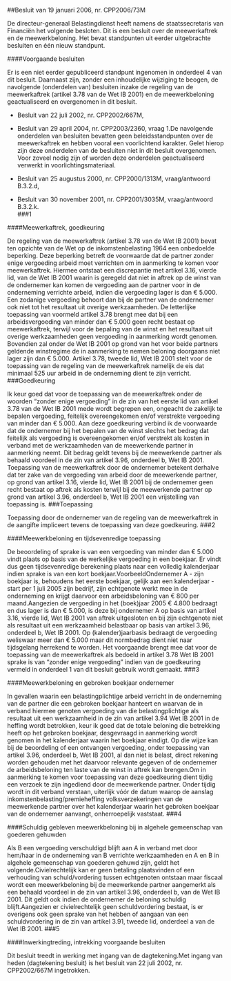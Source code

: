<meta http-equiv='Content-Type' content='text/html; charset=utf-8' />

##Besluit van 19 januari 2006, nr. CPP2006/73M

De directeur-generaal Belastingdienst heeft namens de staatssecretaris van Financiën het volgende besloten.    Dit is een besluit over de meewerkaftrek en de meewerkbeloning. Het bevat standpunten uit eerder uitgebrachte besluiten en één nieuw standpunt.  

####Voorgaande besluiten

Er is een niet eerder gepubliceerd standpunt ingenomen in onderdeel 4 van dit besluit. Daarnaast zijn, zonder een inhoudelijke wijziging te beogen, de navolgende (onderdelen van) besluiten inzake de regeling van de meewerkaftrek (artikel 3.78 van de Wet IB 2001) en de meewerkbeloning geactualiseerd en overgenomen in dit besluit.

- Besluit van 22 juli 2002, nr. CPP2002/667M,

- Besluit van 29 april 2004, nr. CPP2003/2360, vraag 1.De navolgende onderdelen van besluiten bevatten geen beleidsstandpunten over de meewerkaftrek en hebben vooral een voorlichtend karakter. Gelet hierop zijn deze onderdelen van de besluiten niet in dit besluit overgenomen. Voor zoveel nodig zijn of worden deze onderdelen geactualiseerd verwerkt in voorlichtingsmateriaal.

- Besluit van 25 augustus 2000, nr. CPP2000/1313M, vraag/antwoord B.3.2.d, 

- Besluit van 30 november 2001, nr. CPP2001/3035M, vraag/antwoord B.3.2.k.  
###1 

####Meewerkaftrek, goedkeuring

De regeling van de meewerkaftrek (artikel 3.78 van de Wet IB 2001) bevat ten opzichte van de Wet op de inkomstenbelasting 1964 een onbedoelde beperking. Deze beperking betreft de voorwaarde dat de partner zonder enige vergoeding arbeid moet verrichten om in aanmerking te komen voor meewerkaftrek. Hiermee ontstaat een discrepantie met artikel 3.16, vierde lid, van de Wet IB 2001 waarin is geregeld dat niet in aftrek op de winst van de ondernemer kan komen de vergoeding aan de partner voor in de onderneming verrichte arbeid, indien die vergoeding lager is dan € 5.000. Een zodanige vergoeding behoort dan bij de partner van de ondernemer ook niet tot het resultaat uit overige werkzaamheden. De letterlijke toepassing van voormeld artikel 3.78 brengt mee dat bij een arbeidsvergoeding van minder dan € 5.000 geen recht bestaat op meewerkaftrek, terwijl voor de bepaling van de winst en het resultaat uit overige werkzaamheden geen vergoeding in aanmerking wordt genomen. Bovendien zal onder de Wet IB 2001 op grond van het voor beide partners geldende winstregime de in aanmerking te nemen beloning doorgaans niet lager zijn dan € 5.000. Artikel 3.78, tweede lid, Wet IB 2001 stelt voor de toepassing van de regeling van de meewerkaftrek namelijk de eis dat minimaal 525 uur arbeid in de onderneming dient te zijn verricht. 
###Goedkeuring

Ik keur goed dat voor de toepassing van de meewerkaftrek onder de woorden “zonder enige vergoeding” in de zin van het eerste lid van artikel 3.78 van de Wet IB 2001 mede wordt begrepen een, ongeacht de zakelijk te bepalen vergoeding, feitelijk overeengekomen en/of verstrekte vergoeding van minder dan € 5.000. Aan deze goedkeuring verbind ik de voorwaarde dat de ondernemer bij het bepalen van de winst slechts het bedrag dat feitelijk als vergoeding is overeengekomen en/of verstrekt als kosten in verband met de werkzaamheden van de meewerkende partner in aanmerking neemt. Dit bedrag geldt tevens bij de meewerkende partner als behaald voordeel in de zin van artikel 3.96, onderdeel b, Wet IB 2001. Toepassing van de meewerkaftrek door de ondernemer betekent derhalve dat ter zake van de vergoeding van arbeid door de meewerkende partner, op grond van artikel 3.16, vierde lid, Wet IB 2001 bij de ondernemer geen recht bestaat op aftrek als kosten terwijl bij de meewerkende partner op grond van artikel 3.96, onderdeel b, Wet IB 2001 een vrijstelling van toepassing is. 
###Toepassing 

Toepassing door de ondernemer van de regeling van de meewerkaftrek in de aangifte impliceert tevens de toepassing van deze goedkeuring.
###2 

####Meewerkbeloning en tijdsevenredige toepassing

De beoordeling of sprake is van een vergoeding van minder dan € 5.000 vindt plaats op basis van de werkelijke vergoeding in een boekjaar. Er vindt dus geen tijdsevenredige berekening plaats naar een volledig kalenderjaar indien sprake is van een kort boekjaar.VoorbeeldOndernemer A - zijn boekjaar is, behoudens het eerste boekjaar, gelijk aan een kalenderjaar - start per 1 juli 2005 zijn bedrijf, zijn echtgenote werkt mee in de onderneming en krijgt daarvoor een arbeidsbeloning van € 800 per maand.Aangezien de vergoeding in het (boek)jaar 2005 € 4.800 bedraagt en dus lager is dan € 5.000, is deze bij ondernemer A op basis van artikel 3.16, vierde lid, Wet IB 2001 van aftrek uitgesloten en bij zijn echtgenote niet als resultaat uit een werkzaamheid belastbaar op basis van artikel 3.96, onderdeel b, Wet IB 2001. Op (kalender)jaarbasis bedraagt de vergoeding weliswaar meer dan € 5.000 maar dit normbedrag dient niet naar tijdsgelang herrekend te worden. Het voorgaande brengt mee dat voor de toepassing van de meewerkaftrek als bedoeld in artikel 3.78 Wet IB 2001 sprake is van “zonder enige vergoeding” indien van de goedkeuring vermeld in onderdeel 1 van dit besluit gebruik wordt gemaakt.
###3 

####Meewerkbeloning en gebroken boekjaar ondernemer

In gevallen waarin een belastingplichtige arbeid verricht in de onderneming van de partner die een gebroken boekjaar hanteert en waarvan de in verband hiermee genoten vergoeding van die belastingplichtige als resultaat uit een werkzaamheid in de zin van artikel 3.94 Wet IB 2001 in de heffing wordt betrokken, keur ik goed dat de totale beloning die betrekking heeft op het gebroken boekjaar, desgevraagd in aanmerking wordt genomen in het kalenderjaar waarin het boekjaar eindigt. Op die wijze kan bij de beoordeling of een ontvangen vergoeding, onder toepassing van artikel 3.96, onderdeel b, Wet IB 2001, al dan niet is belast, direct rekening worden gehouden met het daarvoor relevante gegeven of de ondernemer de arbeidsbeloning ten laste van de winst in aftrek kan brengen.Om in aanmerking te komen voor toepassing van deze goedkeuring dient tijdig een verzoek te zijn ingediend door de meewerkende partner. Onder tijdig wordt in dit verband verstaan, uiterlijk vóór de datum waarop de aanslag inkomstenbelasting/premieheffing volksverzekeringen van de meewerkende partner over het kalenderjaar waarin het gebroken boekjaar van de ondernemer aanvangt, onherroepelijk vaststaat.
###4 

####Schuldig gebleven meewerkbeloning bij in algehele gemeenschap van goederen gehuwden

Als B een vergoeding verschuldigd blijft aan A in verband met door hem/haar in de onderneming van B verrichte werkzaamheden en A en B in algehele gemeenschap van goederen gehuwd zijn, geldt het volgende.Civielrechtelijk kan er geen betaling plaatsvinden of een verhouding van schuld/vordering tussen echtgenoten ontstaan maar fiscaal wordt een meewerkbeloning bij de meewerkende partner aangemerkt als een behaald voordeel in de zin van artikel 3.96, onderdeel b, van de Wet IB 2001. Dit geldt ook indien de ondernemer de beloning schuldig blijft.Aangezien er civielrechtelijk geen schuldvordering bestaat, is er overigens ook geen sprake van het hebben of aangaan van een schuldvordering in de zin van artikel 3.91, tweede lid, onderdeel a van de Wet IB 2001.
###5 

####Inwerkingtreding, intrekking voorgaande besluiten

Dit besluit treedt in werking met ingang van de dagtekening.Met ingang van heden (dagtekening besluit) is het besluit van 22 juli 2002, nr. CPP2002/667M ingetrokken.   
